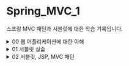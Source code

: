 # Spring_MVC_1
스프링 MVC 패턴과 서블릿에 대한 학습 기록입니다.

<details>
<summary>00 웹 어플리케이션에 대한 이해 </summary>
<div markdown="1">

## 웹 서버 (Web Server)

- http 기반 동작
- 정적 리소스 제공, 기타 부가기능
- 정적(파일) HTML, CSS, JS, 이미지, 영상
- NGINX, APACHE

## 웹 애플리케이션 서버(WAS)

- http 기반 동작
- 웹 서버 기능 포함 + 애플리케이션 로직 수행
  - 동적 HTML, HTTP API(JSON)
  - 서블릿, JSP, 스프링 MVC
- 톰캣 제티, Undertow

## 웹 시스템 구성 - WAS, DB

- WAS가 웹서버의 기능 + 알파라면 .. 
- WAS, DB만으로 시스템 구성이 가능하지 않을까?
- WAS는 정적 리소스, 애플리케이션 로직 모두를 제공 가능하니까
- BUT WAS가 너무 많은 역할을 담당하면 서버 과부하 우려..Scalability 없음
- WAS 장애시 오류 화면 조차도 노출 불가능 할 수 있음

## 웹 시스템 구성 - WEB,WAS,DB

- 정적 리소스는 웹서버가 처리
- 웹 서버는 애플리케이션 로직같은 동적 처리가 필요하면 WAS에 요청을 위임
- WAS는 중요한 애플리케이션 로직 처리 전담
- 이렇게 구성하면 효율적인 리소스 관리가 가능하다
  - 정적 리소스의 요청이 많으면 Web 서버만 증설
  - 애플리케이션 리소스가 많이 사용되면 WAS 증설
- 또한 오류처리가 가능해진다. 
  - WAS는 잘 죽고 Web서버는 잘 죽지 않기에 WAS가 죽으면 web server에서 오류 화면 제공등의 오류 처리를 할 수 있다.

## 서블릿 

- HTML Form 데이터 전송으로 POST 요청이 발생했고 그것을 서버가 처리해야 한다고 생각해보자
- 서버에서 처리해야 하는 일은 엄청 많아 .. 

![img.png](img.png)

- 하지만 우리가 핵심적으로 하고 싶은 일은 초록색 박스
- 서블릿은 여기에서 우리가 의미 있는 비즈니스 로직에 집중할 수 있도록 나머지 일들을 처리해주는 역할을 한다 (Marshalling unmarshalling 등등)
- 즉 요청 정보를 편리하게 사용할 수 있도록 하고 응답 정보를 편리하게 만들 수 있도록 도와 줌
- HTTP 스펙을 사용하기가 매우 편리해짐 

![img_1.png](img_1.png)

### 서블릿 컨테이너

- 톰캣처럼 서블릿을 지원하는 WAS를 서블릿 컨테이너라고 함
- 서블릿 컨테이너는 서블릿 객체를 생성, 초기화, 호출, 종료하는 생명주기 관리
- 서블릿 객체슷 <b>싱글톤</b>으로 관리 
  - 고객의 요청이 올 때마다 계속 객체를 생성하는 것이 비효율
  - 싱글톤이니까 공유 변수 사용 주의! 무상태가 좋다 
- 동시 요청을 위한 멀티 쓰레드 처리 지원 

## 동시 요청 - 멀티 쓰레드 

### 쓰레드 

- 애플리케이션 코드를 하나하나 순차적으로 실행하는 것은 쓰레드
- 자바 메인 메서드를 처음 실행하면 main이라는 이름의 쓰레드가 싫애
- 쓰레드가 없다면 자바 애플리케이션 실행이 불가능
- 쓰레드는 한번에 하나의 코드 라인만 수행
- 동시 처리가 필요하면 쓰레드를 추가로 생성

### 하드웨어 스레드와 소프트웨어 스레드의 차이

![img_2.png](img_2.png)

- 소프트웨어 스레드가 100개 있다고 하더라도 동시에 실행될 수 있는 스레드는 하드웨어 스레드 갯수와 같다. 
- 물리적 스레드가 2코어 4스레드라고 한다면 동시에 네개의 스레드가 실행 가능하다.
- 소프트웨서 스레드가 100개라고 쳐보자 동시에 실행가능한 스레드는 4개이겠지만 소프트웨어에서는 100개를 처리할 수 있도록 스레드를 만들어 놓은 것에 불과하다.
- 이는 운영체제의 스케줄링에 맞추어 컨텍스트 스위칭 비용을 지불하며 처리될 것이다.
- 즉 소프트웨어적 스레드는 단지 접수원의 역할을 하며 실제로는 모든 스레드가 병렬 처리되진 않는다.
- 구글링하다가 얻은 예시 
  - 4코어 8스레드(하드웨어) 라는 것은 상 하권이 나뉜 4세트의 책과 같습니다.
  - 이 4세트를 가지고 도서관에서 100명의 사람에게 빌려 줄 수 있습니다. 비록 한번에 읽을 수 있는 사람은 8사람(소프트웨어 스레드) 밖에 없지만요


### 요청 마다 쓰레드를 생성하면
- 장점
  - 동시 요청 처리가능
  - 리소스가 허용할 때 가지 처리가능
  - 하나의 쓰레드가 지연 되어도, 나머지 쓰레드는 정상 동작한다.
- 단점
  - 쓰레드는 생성 비용이 매우 비쌈
  - 고객의 요청이 올 때 마다 쓰레드를 생성하면 응답 속도가 늦어진다.
  - 컨텍스트 스위칭 비용이 발생
  - 생성에 제한이 없기에 서버 임계치를 넘겨 서버를 죽일 수도 있다.

### 쓰레드 풀

![img_3.png](img_3.png)

- 쓰레드 풀 : 요청 마다 쓰레드를 생성하는 것의 단점을 보완한다.
  - 특징 
    - 필요한 쓰레드를 쓰레드 풀에 보관하고 관리한다.
    - 쓰레드 풀에 생성 가능한 쓰레드의 최대치를 관리한다. 톰캣은 최대 200개가 디폴트(변경가능)
  - 사용
    - 쓰레드가 필요하면 이미 생성되어 있는 쓰레드를 쓰레드 풀에서 꺼내서 사용
    - 사용을 종료하면 쓰레드 반납
    - 쓰레드가 모두 사용중이어서 풀에 없으면?
      - 대기하도록 하거나
      - 거절 하도록 설정 가능
    - 장점
      - 쓰레드가 미리 생성되어 있으므로, 쓰레드를 생성하고 종료하는 비용(CPU)이 절약, 응답 시간 빠름
      - 너무 많은 요청이 들어와도 안전하게 처리 가능

### WAS의 주요 튜닝 포인트

- WAS의 주요 튜닝 포인트는 최대 쓰레드 수이다.
- 이 값이 너무 낮다면
  - 동시 요청 많을 때 서버 리소스는 여유롭지만 클라이언트는 느린 사용자 경험
- 이 값이 높다면
  - CPU, 메모리 리소스 임계점 초과로 서버 다운
- 적정 숫자 어케 찾음?
  - 아파치 ab, 제이미터, nGrinder 등의 툴로 실제 상황과 유사한 테스트를 진행해보자

### WAS의 멀티 쓰레드 지원
- 멀티 쓰레드에 대한 부분은 WAS가 처리
- 개발자가 멀티 쓰레드 관련 코드를 신경쓰지 않아도 됨
- 개발자는 마치 싱글 쓰레드 프로그래밍을 하듯이 편리하게 소스 코드를 개발
- 싱글톤은 주의해야 해!

## HTML, HTTP API, CSR, SSR

### 정적 리소스 
- 고정된 HTML 파일, CSS, JS, 이미지, 영상 등을 제공
- 주로 웹 브라우저가 요청을 하고 웹 서버가 보관 하고 있는 리소스를 반환

### 동적 HTML 페이지
- 동적으로 필요한 HTML 파일을 생성해서 전달하는 방식
- 웹 브라우저는 HTML을 해석한다.

![img_4.png](img_4.png)

- WAS가 HTML파일을 렌더링하여 반환 

### HTTP API

- HTML이 아니라 데이터를 전달
- 주로 JSON 형식 사용
- 다양한 시스템에서 호출
- 웹브라우저는 HTML등의 파일을 기대하고 있을 텐데 데이터만 받으면 화면을 어떻게 보여줄까?
  - UI화면은 클라이언트가 처리하고 끼워 넣을 데이터만 받는 것임
- 보통 웹 브라우저에서 자바스크립트를 통한 HTTP API 호출
- React,vue.js 같은 웹 클라이언트

### 여기서 잠깐 API, HTTP API, REST API 정리

- API
  - 애플리케이션에서 사용할 수 있도록 운영체제나 프로그래밍 언어가 제공하는 기능을 제어할 수 있게 만든 인터페이스를 뜻한다.
  - 즉 애플리케이션이 어떤 프로그램이 제공하는 기능을 사용할 수 있게 만든 매개체이다.
- HTTP API
  - HTTP를 사용하여 프로그램끼리 소통하는 API를 말한다. 보통 우리가 흔히 보는 OPEN API와 같은 대부분 API는 HTTP라는 통신 규칙으로 소통하는 API이다.
- REST API 
  - Representational State Transfer
  - 자원의 표현으로 상태를 전달하는 것 
  - URI로 자원을 표현하는 데에 집중하고 자원의 상태(행위)에 대한 정의는 HTTP 메소드로 하는 것이 중심 규칙
  - HTTP API와 REST API는 사실 거의 같은 의미로 사용하고 있다
- RESTful 하게 설계하는 것은 두가지 중심 규칙을 기반으로

![img_5.png](img_5.png)


### SSR - 서버 사이드 렌더링

- 서버에서 최종 HTML을 생성해서 클라이언트에 전달

![img_6.png](img_6.png)

### CSR - 클라이언트 사이드 렌더링

![img_7.png](img_7.png)

</div>
</details>

<details>
<summary> 01 서블릿 실습 </summary>
<div markdown="1">

## Hello 서블릿
- 서블릿이란 요청이 들어왔을 때 request를 parsing하고 response를 주조해주는 기술 (req, resp marshalling, unmarshalling)
  - housekeep work(잡일)를 대신 해줌으로써 서비스 로직에 집중할 수 있도록 함
- 스프링 부트 환경에서 서블릿을 등록하고 사용해보자
- 참고
  - 서블릿은 톰캣 같은 웹 애플리케이션 서버를 직접 설치하고 그 위에서 서블릿 코드를 클래스 파일로 빌드해서 올린 다음, 톰캣 서버를 실행하면 된다. 
  - 하지만 이 과정은 매우 번거롭
  - 스프링 부트는 톰캣 서버를 내장하고 있음으로 톰캣 서버 설치 없이 편리하게 서블릿 코드를 실행할 수 있다.

### 스프링 부트 서블릿 환경 구성

- @ServletComponentScan
  - 스프링 부트는 서블릿을 직접 등록해서 사용할 수 있도록 @ServletComponentScan을 지원
  - 다음과 같이 추가하자 

```java
@ServletComponentScan // 서블릿 자동 등록. 하위 패키지의 컴포넌트 스캔해서 서블릿으로 등록한다
@SpringBootApplication
public class ServletApplication {

	public static void main(String[] args) {
		SpringApplication.run(ServletApplication.class, args);
	}

}

```

### 서블릿 등록하기

```java 

@WebServlet(name = "helloServlet", urlPatterns = "/hello")
public class HelloServlet extends HttpServlet {

    //서블릿이 호출되면 service메소드가 실행된다.
    //웹브라우저가 만든 http메세지가 Servlet에 의해 parsing, request객체와 response객체를 서블릿에 던진다.
    @Override
    protected void service(HttpServletRequest request, HttpServletResponse response) throws ServletException, IOException {

        System.out.println("HelloServlet.service");
        System.out.println("request = " + request);
        System.out.println("response = " + response);
        String username = request.getParameter("username"); //http메세지에서 query parameter를 쏙 빼서 읽는다. ../hello?username=kim 이라고 요청이 오면 여기에선 kim을 반환해줄 것임
        System.out.println("username = " + username);

        //응답 보내보기
        response.setContentType("text/plain"); //단순 문자를 보낸다.
        response.setCharacterEncoding("utf-8"); //인코딩 정보 알려주기
        response.getWriter().write("hello " + username); //http message body에 write한다.
    }
}
```

- @WebServlet 서블릿 애노테이션
  - name : 서블릿 이름
  - urlPatterns : URL 매핑 
  - HTTP 요청을 통해 매핑된 URL이 호출되면서 서블릿 컨테이너는 service 메소드 실행
  
![img_8.png](img_8.png)

### Http Servlet Request Handling
- Http 요청 메시지를 개발자가 직접 파싱해서 사용해도 되지만, 매우 불편.
- 서블릿은 HTTP 요청 메시지를 편리하게 사용할 수 있도록 개발자 대신에 HTTP 요청 메시지를 파싱한다. 
- /basic/request/RequestHeaderServlet에서 어떤 것들을 추출할 수 있는지 작성해보았음 

### Http 요청 데이터
- 위에서 해본 것은 request에 대한 다양한 정보를 뽑아본 것임 
- 다만 이번에 살펴 볼 것은 보내는 '데이터'를 파싱하는 과정
- Http 요청 메시지를 통해 클라이언트에서 서버로 '데이터'를 전달하는 방법은 다음 3가지 방법을 벗어나지 않는다.

#### GET - 쿼리 파라미터
- /url?username=hello&age=20
- 메시지 바디 없이, URL의 쿼리 파라미터에 데이터를 포함해서 전달
- 검색, 필터, 페이징등에서 많이 사용하는 방식
- 구글에 Hello를 검색했을 때 URL을 살펴보면 쿼리파라미터를 이용한 것을 볼 수 있음
#### POST - HTML Form
- content-type:application/x-www-form-urlencoded
- 메시지 바디에 쿼리 파라미터 형식으로 전달 username=hello&age=20
- 예) 회원 가입, 상품 주문, HTML Form 사용
- 회원가입 같은 경우 우리가 정해진 form에 입력해서 확인 버튼을 누른다. 
- 확인 버튼을 누르면 form에 맞추어 적힌 것을 쿼리파라미터 형식으로 바뀌는데 이를 메시지 바디에 실어 보내는 것이 POST 방식
![img_9.png](img_9.png)
#### HTTP message body에 데이터를 직접 담아서 요청
- REST API에서 주로 사용. JSON, XML, TEXT
- 데이터 형식은 주로 JSON을 사용한다.
- POST, PUT, PATCH


### HTTP 요청 데이터 GET 쿼리 파라미터
- 쿼리 파라미터는 URL에 다음과 같이 ?를 시작으로 보낼 수 있다. 추가 파라미터는 &로 구분된다.
- http://localhost:8080/request-param?username=hello&age=20
- 다음은 쿼리파라미터 조회
```java
package hello.servlet.basic.request;

import javax.servlet.ServletException;
import javax.servlet.annotation.WebServlet;
import javax.servlet.http.HttpServlet;
import javax.servlet.http.HttpServletRequest;
import javax.servlet.http.HttpServletResponse;
import java.io.IOException;

/*
1. 파라미터 전송 기능
 */

@WebServlet(name = "requestParamServlet", urlPatterns = "/request-param")
public class RequestParamServlet extends HttpServlet {
    @Override
    protected void service(HttpServletRequest request, HttpServletResponse response) throws ServletException, IOException {
        System.out.println("[전체 파라미터 조회] - start");
        request.getParameterNames().asIterator().forEachRemaining(paramName -> System.out.println(paramName + "=" + request.getParameter(paramName)));

        System.out.println("[전체 파라미터 조회] - end");
        System.out.println();

        System.out.println("[단일 파라미터 조회] - start");
        String username = request.getParameter("username"); //키값넣어서 해당키에 해당하는 값 잡아온다. 단일 조회!
        String age = request.getParameter("age"); //키값넣어서 해당키에 해당하는 값 잡아온다. 단일 조회!

        System.out.println("username = " + username);
        System.out.println("age = " + age);
        System.out.println("[단일 파라미터 조회] - end");

        //?username=hello&username=hello2 이런 경우가 있다
        //이럴 경우 단일 조회하면 앞쪽에 있는 게 걸려 넘어옴 뒤에 있는 것도 보고 싶다면 이름이 같은 복수 파라미터 조회!
        System.out.println("[이름이 같은 복수 파라미터 조회] - start");
        String[] usernames = request.getParameterValues("username"); //getParameterValues -> 얘는 배열 반환! for each로 찍어볼 수 있다.
        for (String name : usernames) {
            System.out.println("name = " + name);
        }

        System.out.println("[이름이 같은 복수 파라미터 조회] - end");

    }
}

```

- 복수 파라미터에서 단일 파라미터 조회
- 위의 주석에도 써있지만 이름은 하나인데 값이 중복일 수 있다. 이럴 경우에는 getParameter가 아닌 getParameterValues를 사용해야 함
- getParameter를 사용하면 맨 앞에 걸려있는 것 하나만 가져온다.
- 근데 참고로 이렇게 중복으로 설계하는 경우는 많지 않기에 실상 가장 많이 사용되는 것은 getParameter라고 볼 수 있음
- getParameter는 키값을 넘겨주면 value(우리가 원하는 데이터)를 가져온다! 

### HTTP 요청 데이터 - POST HTML Form
- content-type: application/x-www-form-urlencoded
  - GET방식과는 다르게 content-type이 필요 -> 메시지 바디가 있기 때문
- 메시지 바디에 쿼리 파라미터 형식으로 데이터를 전달한다! 
- html form 에 입력한 것이 쿼리형태로 주조되어 메시지 바디에 써진 후에 전송되는 것!  (입력한 정보가 메시지 바디에 쓰인 후에 전송된다)
- 서블릿에서 꺼낼때는 위의 GET방식의 데이터를 꺼낼때와 구분없이 꺼낼 수 있다. 쿼리 파라미터 조회 메서드를 그대로 사용한다.
- cf) html을 굳이 만들어서 테스트 할 필요없이 postman 사용할 수 있다.
```html
<!DOCTYPE html>
<html>
<head>
    <meta charset="UTF-8">
    <title>Title</title>
</head>
<body>
<!-- 전송 버튼이 눌리면 입력된 것을 포스트 방식의 메시지로 주조하여(message body에 쿼리를 쓴다) /request-param url로 요청한다!
     꺼낼 때는 똑같이 request.getParameter로 꺼낼 수 있다. -->
<form action="/request-param" method="post"> 
    username: <input type="text" name="username" />
    age: <input type="text" name="age" />
    <button type="submit">전송</button>
</form>
</body>
</html>
```

### HTTP 요청 데이터 - API 메시지 바디 - 단순 텍스트 
- 앞서 배운 GET-쿼리파라미터 방식과 POST form데이터를 사용하는 방식은 웹브라우저에서 일반적으로 html을 사용할 때 사용하는 방식임
- 이번 방식은 message body에 데이터를 직접 실어 보내는 방식이다.
  - 서버와 서버가 통신할때, 안드로이드같은 앱에서 웹서버에 요청할 때, javascript를 사용한 요청을 할 때 API방식을 주로 사용한다.
  - HTTP API에서 주로 사용하는 방식임 
  - 데이터 형식은 주로 JSON을 사용한다 (de facto standard)
- 다음은 JSON이 아닌 단순 텍스트 메시지를 HTTP 메시지 바디에 담아서 전송하고 읽어보는 과정

```java
package hello.servlet.basic.request;

import org.springframework.util.StreamUtils;

import javax.servlet.ServletException;
import javax.servlet.ServletInputStream;
import javax.servlet.annotation.WebServlet;
import javax.servlet.http.HttpServlet;
import javax.servlet.http.HttpServletRequest;
import javax.servlet.http.HttpServletResponse;
import java.io.IOException;
import java.nio.charset.StandardCharsets;

@WebServlet(name = "requestBodyStringServlet", urlPatterns = "/request-body-string")
public class RequestBodyStringServlet extends HttpServlet {
    @Override
    protected void service(HttpServletRequest request, HttpServletResponse response) throws ServletException, IOException {

        //API 방식에서 데이터를 꺼내는 방법은 아래와 같다.
        ServletInputStream inputStream = request.getInputStream(); //API방식에서 message body의 내용을 byte code형태로 얻는다.
        String messageBody = StreamUtils.copyToString(inputStream, StandardCharsets.UTF_8);//byte code를 String으로 copy하는데 encoding 정보는 UTF_8 (byte를 문자로, 문자를 byte로 바꿀 때는 encoding정보를 알려주어야 함!

        System.out.println("messageBody = " + messageBody);
        response.getWriter().write("ok");

    }
}
```
- http 메시지 바디의 데이터를 InputStream메소드를 이용해 Byte code로 꺼내올 수 있음
- copyTo를 이용해 캐스팅하고 클라이언트가 던진 메시지 바디를 읽어올 수 있는 것을 볼 수 있음 
- 다만 해당 방법은 json이 아닌 Text/plain을 꺼내온 것 이어 json전송, 데이터 추출과정을 살펴보자 

### HTTP 요청 데이터 - API 메시지 바디 - JSON
- POST http://localhost:8080/request-body-json
- content-type: application/json 
  - json은 또 다른 데이터 형식이지만 결국 메시지 바디를 추출해보면 똑같이 추출할 수 있음

- 메시지 바디에서 읽어온 json 내용을 기반으로 객체를 만들기 위해 클래스 생성
```java
package hello.servlet.basic;

import lombok.Getter;
import lombok.Setter;

@Getter
@Setter
public class HelloData {

  private String username;
  private int age;

}
```
- json데이터를 파싱하여 객체를 만드는 서블릿
```java
package hello.servlet.basic.request;

import com.fasterxml.jackson.databind.ObjectMapper;
import hello.servlet.basic.HelloData;
import org.springframework.util.StreamUtils;

import javax.servlet.ServletException;
import javax.servlet.ServletInputStream;
import javax.servlet.annotation.WebServlet;
import javax.servlet.http.HttpServlet;
import javax.servlet.http.HttpServletRequest;
import javax.servlet.http.HttpServletResponse;
import java.io.IOException;
import java.nio.charset.StandardCharsets;

@WebServlet(name = "RequestBodyJsonServlet", urlPatterns = "/request-body-json")
public class RequestBodyJsonServlet extends HttpServlet {

    private ObjectMapper objectMapper = new ObjectMapper();

    @Override

    protected void service(HttpServletRequest request, HttpServletResponse response) throws ServletException, IOException {

        ServletInputStream inputStream = request.getInputStream();
        String messageBody = StreamUtils.copyToString(inputStream, StandardCharsets.UTF_8);
        System.out.println("messageBody = " + messageBody);
        // {"username": "hello", "age": 20} 이렇게 메시지 바디를 채워넣고 content-type을 json으로 설정하여 보내도 위의 방식으로 출력해도
        // 그냥 문자열이 출력된다. json도 문자기 때문!
        // json data를 HelloData객체로 만들고 싶으면 jackson library 임포트 하고 object mapping을 해야함
        HelloData helloData = objectMapper.readValue(messageBody, HelloData.class);
        System.out.println("helloData.getUsername() = " + helloData.getUsername());
        System.out.println("helloData.getAge() = " + helloData.getAge());

        response.getWriter().write("ok");

    }
}
```
- json도 또 다른 데이터 형식일 뿐이다. 
  - 단순 텍스트형식의 메시지 바디를 읽을 때 처럼 inputStream으로 메시지 바디를 통째로 읽어온다.
  - 그 후에 objectMapper를 통해 객체를 생성해내는 것을 볼 수 있다.
  - 다만 궁금한 점은.. 단순 텍스트로 해도 동작이 되는데 왜 굳이 json형식이라는 것이 필요할까?
    - json이 경량화 되어있고 서로 다른 언어들간에 데이터를 주고받을 수 있도록 만들어졌기 떄문..

### HTTP Response 사용법

- status, 헤더, redirection, 쿠키 등등을 설정할 수 있으며 제공되는 편의 메소드를 사용할 수도 있다.
```java
package hello.servlet.basic.response;

import javax.servlet.ServletException;
import javax.servlet.annotation.WebServlet;
import javax.servlet.http.Cookie;
import javax.servlet.http.HttpServlet;
import javax.servlet.http.HttpServletRequest;
import javax.servlet.http.HttpServletResponse;
import java.io.IOException;
import java.io.PrintWriter;

@WebServlet(name = "responseHeaderServlet", urlPatterns = "/reponse-header")
public class ResponseHeaderServlet extends HttpServlet {

    @Override
    protected void service(HttpServletRequest request, HttpServletResponse response) throws ServletException, IOException {
        //[status-line] 응답의 첫번째 라인
        response.setStatus(HttpServletResponse.SC_OK); //200 성공

        //[response-header] 이렇게 일일이 넣을 수 있지만 편의 메서드가 있다. 아래 참고
/*
        response.setHeader("Content-Type", "text/plain;charset=utf-8");
        response.setHeader("Cache-Control", "no-cache, no-store, must-revalidate");
        response.setHeader("Pragma", "no-cache");
        response.setHeader("my-header", "hello"); //내가 만든 임의의 헤더
*/

        //편의 메서드 사용
        content(response);
        cookie(response);
        redirect(response);

        //[message body]
        PrintWriter writer = response.getWriter();
        writer.write("ok");

    }

    //편의 메소드들 주석 처리를 주석 안된 부분을 다 써야 되는 것을 주석 처리 되지 않은 부분으로 간편하게 만들 수 있다.
    private void content(HttpServletResponse response) {
        //Content-Type: text/plain;charset=utf-8
        //Content-Length: 2
        //response.setHeader("Content-Type", "text/plain;charset=utf-8");
        response.setContentType("text/plain");
        response.setCharacterEncoding("utf-8");
        //response.setContentLength(2); //(생략시 자동 생성)
    }
    private void cookie(HttpServletResponse response) {
        //Set-Cookie: myCookie=good; Max-Age=600;
        //response.setHeader("Set-Cookie", "myCookie=good; Max-Age=600");
        Cookie cookie = new Cookie("myCookie", "good");
        cookie.setMaxAge(600); //600초
        response.addCookie(cookie);
    }
    private void redirect(HttpServletResponse response) throws IOException {
        //Status Code 302
        //Location: /basic/hello-form.html
        //response.setStatus(HttpServletResponse.SC_FOUND); //302
        //response.setHeader("Location", "/basic/hello-form.html");
        response.sendRedirect("/basic/hello-form.html"); //해당 url로 리다이렉트
    }
}

```

### HTTP 응답 데이터 - 단순 텍스트, HTML

- HTTP 응답 메시지는 주로 다음 내용중 하나를 담아서 전달
  - 단순 텍스트 응답
    - writer.println
  - HTML 응답 
  - HTTP API - MessageBody JSON 응답
- HTML 응답: 이런식으로 써야 한다.. 이럴꺼면 다른 점이 뭐야? -> 받았을 때 어떤 형식인지 알아야 클라이언트든 서버든 파싱을 올바르게 한다
```java
package hello.servlet.basic.response;

import javax.servlet.ServletException;
import javax.servlet.annotation.WebServlet;
import javax.servlet.http.HttpServlet;
import javax.servlet.http.HttpServletRequest;
import javax.servlet.http.HttpServletResponse;
import java.io.IOException;
import java.io.PrintWriter;

@WebServlet(name = "responseHtmlServlet", urlPatterns = "/response-html")
public class ResponseHtmlServlet extends HttpServlet {

    @Override
    protected void service(HttpServletRequest request, HttpServletResponse response) throws ServletException, IOException {

        //Content-Type: text/html;charset=utf-8
        response.setContentType("text/html");
        response.setCharacterEncoding("utf-8");

        PrintWriter writer = response.getWriter();
        writer.println("<html>");
        writer.println("<body>");
        writer.println("    <div>안녕?</div>");
        writer.println("</body>");
        writer.println("</html>");

    }
}

```

- json 으로 응답
```java
package hello.servlet.basic.response;

import com.fasterxml.jackson.databind.ObjectMapper;
import hello.servlet.basic.HelloData;

import javax.servlet.ServletException;
import javax.servlet.annotation.WebServlet;
import javax.servlet.http.HttpServlet;
import javax.servlet.http.HttpServletRequest;
import javax.servlet.http.HttpServletResponse;
import java.io.IOException;
import java.io.PrintWriter;

@WebServlet(name = "responseJsonServlet", urlPatterns = "/response-json")
public class ResponseJsonServlet extends HttpServlet {

    ObjectMapper objectMapper = new ObjectMapper();
    @Override
    protected void service(HttpServletRequest request, HttpServletResponse response) throws ServletException, IOException {
        //Content-Type: application/json
        response.setContentType("application/json");
        response.setCharacterEncoding("utf-8");

        HelloData helloData = new HelloData();
        helloData.setUsername("kim");
        helloData.setAge(20);

        //{"username":"kim", "age":20}
        String result = objectMapper.writeValueAsString(helloData);
        PrintWriter writer = response.getWriter();
        writer.println(result);
    }
}

```

</div>
</details>

<details>
<summary>02 서블릿, JSP, MVC 패턴  </summary>
<div markdown="1">

### 회원 관리 웹 어플리케이션 요구사항

- 회원 정보
```java
package hello.servlet.domain.member;

import lombok.Getter;
import lombok.Setter;

@Getter
@Setter
public class Member {

    private Long id;
    private String username;
    private int age;

    public Member() {
    }

    public Member(String username, int age) {
        this.username = username;
        this.age = age;
    }
}

```
- 회원 저장소
```java
package hello.servlet.domain.member;

import java.util.ArrayList;
import java.util.HashMap;
import java.util.List;
import java.util.Map;

public class MemberRepository {
    //동시성 문제가 고려되어 있지 않음, 실무에서는 ConcurrentHashMap, AtomicLong을 고려해야함
    private static Map<Long, Member> store = new HashMap<>();
    private static long sequence = 0L;

    private static final MemberRepository instance = new MemberRepository();

    public static MemberRepository getInstance() {
        return instance;
    }
    private MemberRepository() {
    }

    public Member save(Member member) {
        member.setId(++sequence);
        store.put(member.getId(), member);
        return member;
    }

    public Member findById(Long id) {
        return store.get(id);
    }
    public List<Member> findAll() {
        return new ArrayList<>(store.values());
    }
    public void clearStore() {
        store.clear();
    }
}

```

### 서블릿으로 회원 관리 웹 애플리케이션 만들기

- 각 url 요청에 대응하는 서블릿을 만들어 보았다. (save, members 등등..)
- 다음은 그 중 하나인 회원 저장 
```java
package hello.servlet.web.servlet;

import hello.servlet.domain.member.Member;
import hello.servlet.domain.member.MemberRepository;

import javax.servlet.ServletException;
import javax.servlet.annotation.WebServlet;
import javax.servlet.http.HttpServlet;
import javax.servlet.http.HttpServletRequest;
import javax.servlet.http.HttpServletResponse;
import java.io.IOException;
import java.io.PrintWriter;

@WebServlet(name = "memberSaveServlet", urlPatterns = "/servlet/members/save")
public class MemberSaveServlet extends HttpServlet {

  private MemberRepository memberRepository = MemberRepository.getInstance();

  @Override
  protected void service(HttpServletRequest request, HttpServletResponse response) throws ServletException, IOException {
    System.out.println("MemberSaveServlet.service");
    String username = request.getParameter("username"); //Form방식이든 GET의 쿼리파라미터든 꺼낼 수 있다.
    int age = Integer.parseInt(request.getParameter("age"));

    Member member = new Member(username, age);
    memberRepository.save(member);

    response.setContentType("text/html");
    response.setCharacterEncoding("utf-8");
    PrintWriter w = response.getWriter();
    //동적 html이라 볼 수 있다.
    w.write("<html>\n" +
            "<head>\n" +
            " <meta charset=\"UTF-8\">\n" +
            "</head>\n" +
            "<body>\n" +
            "성공\n" +
            "<ul>\n" +
            " <li>id="+member.getId()+"</li>\n" +
            " <li>username="+member.getUsername()+"</li>\n" +
            " <li>age="+member.getAge()+"</li>\n" +
            "</ul>\n" +
            "<a href=\"/index.html\">메인</a>\n" +
            "</body>\n" +
            "</html>");
  }
}

 
```
- url 요청이 들어왔을 때 req를 파싱하고 response를 동적 html로써 보내는 것을 확인할 수 있음

### 템플릿 엔진으로..
- 지금까지 서블릿과 자바 코드만으로 HTML을 만들어 봄
- 원하는 HTML을 동적으로 만들어 response를 줄 수 있지만 write로 일일이 쓰는 것은 매우 비효율적
- 자바 코드 안에 HTML을 넣는 것보다 HTML에 자바 코드를 넣는 것이 더욱 편리할 것
- 이것이 템플릿 엔진의 등장 배경
- 템플릿 엔진을 사용하면 HTML 문서에서 필요한 곳만 코드를 적용해서 동적으로 변경 가능하다.
- 템플릿 엔진에는 JSP, Thymeleaf, Freemarker 등등이 있다
- JSP로 동일한 작업을 해볼 것이지만 JSP는 거의 사장되어 가는 추세고 Thymeleaf가 스프링과 잘 통합되기에 자주 사용되는 템플릿 엔진이라는 점을 기억하자

### JSP
- jsp를 사용하려면 gradle을 통해 라이브러리를 추가해야 한다. 강의 노트를 참고
- 회원 저장을 JSP로 구현해보자 다음과 같이 html파일과 java코드를 한 파일에 섞는다.
```html
<%@ page import="hello.servlet.domain.member.MemberRepository" %>
<%@ page import="hello.servlet.domain.member.Member" %>
<%@ page contentType="text/html;charset=UTF-8" language="java" %>
<%
     // request, response 사용 가능
     MemberRepository memberRepository = MemberRepository.getInstance();
     System.out.println("save.jsp");
     String username = request.getParameter("username");
     int age = Integer.parseInt(request.getParameter("age"));
     Member member = new Member(username, age);
     System.out.println("member = " + member);
     memberRepository.save(member);
%>
<html>
<head>
 <meta charset="UTF-8">
</head>
<body>
성공
<ul>
 <li>id=<%=member.getId()%></li>
 <li>username=<%=member.getUsername()%></li>
 <li>age=<%=member.getAge()%></li>
</ul>
<a href="/index.html">메인</a>
</body>
</html>
```
- 서블릿으로 개발할 때는 뷰화면을 위한 HTML을 만드는 작업이 자바 코드에 섞여서 지저분하고 복잡했지만 JSP를 사용한 덕분에 뷰를 생성하는 HTML작업을 깔끔히 가져가고 중간중간 동적으로 변경이 필요한 부분은 자바 코드를 적용할 수 있었다.
- 다만 이렇게 하면 JAVA 코드, HTML 등등 다양한 코드가 모두 jsp로써 노출되는데 이는 유지보수의 어려움이 있다
- 이에 등장한 것이 MVC 패턴 
  - 비즈니스 로직은 서블릿 처럼 다른 곳에서 처리, JSP는 목적에 맞게 HTML로 화면을 그리는 일에 집중
- 서블릿(자바 코드 복잡) -> jsp(유지보수 힘듬) -> MVC로 넘어오게 된 것 

### MVC 패턴 개요
- 너무 많은 역할
  - 하나의 서블릿이나 JSP만으로 비즈니스 로직과 뷰 렌더링까지 모두 처리하게 되면 너무 많은 역할을 하게 되고 유지보수 어려워짐
- 변경의 라이프 사이클
  - 사실 이게 정말 중요, 비즈니스 로직과 뷰 렌더링 사이의 변경의 라이프 사이클이 다르기에 분리가 절실하다
  - 변경의 라이프 사이클이 다른 부분을 하나의 코드로 관리하는 것은 좋지 않음! 
- 기능 특화
  - 특히 jsp같은 뷰 템플릿은 화면을 렌더링 하는데 최적화 되어 있기 때문에 이 부분의 업무만 담당하는 것이 효과적

- Model View Controller
  - MVC 패턴은 지금까지 학습한 것 처럼 하나의 서블릿이나 JSP로 처리하던 것을 컨트롤러와 뷰라는 영역으로 서로 역할을 나눈 것을 말함. 
  - 웹 애플리케이션은 보통 이 MVC 패턴을 사용한다.
- Controller
  - Http 요청을 받아서 파라미터를 검증하고 비즈니스 로직을 실행한다. 그리고 뷰에 전달할 결과 데이터를 조회해서 모델에 담는다.
- Model
  - 뷰에 출력할 데이터를 담아둔다. 뷰가 필요한 데이터를 모두 모델에 담아서 전달해주는 덕분에 뷰는 비즈니스 로직이나 데이터 접근을 몰라도 됨
- View
  - 모델에 담겨있는 데이터를 사용해서 화면을 그리는 일에 집중 
![img_10.png](img_10.png)
![img_11.png](img_11.png)
- 참고 
  - 컨트롤러에 비즈니스 로직을 둘 수도 있지만 이렇게 되면 컨트롤러가 너무 많은 역할을 담당
  - 그래서 일반적으로 비즈니스 로직은 서비스라는 계층을 별도로 만들어서 처리
  - 그리고 컨트롤러는 비즈니스 로직이 있는 서비스를 호출하는 역할을 담당

### MVC 패턴 적용

- 서블릿을 컨트롤러로 사용하고 jsp를 뷰로 사용해서 mvc를 적용
- model은 HttpServletRequest객체를 사용한다. (얘 내부에 저장소가 있음 object타입으로)
- mvc패턴 적용한 예 중 회원 등록 부분만 살펴보자

```java
package hello.servlet.web.servlet.servletmvc;

import javax.servlet.RequestDispatcher;
import javax.servlet.ServletException;
import javax.servlet.annotation.WebServlet;
import javax.servlet.http.HttpServlet;
import javax.servlet.http.HttpServletRequest;
import javax.servlet.http.HttpServletResponse;
import java.io.IOException;

//Controller역할
@WebServlet(name = "mvcMemberFormServlet", urlPatterns ="/servlet-mvc/members/new-form" )
public class MvcMemberFormServlet extends HttpServlet {

    //Controller로 요청이 들어오면 jsp로 넘어가준다.
    @Override
    protected void service(HttpServletRequest request, HttpServletResponse response) throws ServletException, IOException {
        String viewPath = "/WEB-INF/views/new-form.jsp";
        RequestDispatcher dispatcher = request.getRequestDispatcher(viewPath);//경로 이동
        //redirect는 다시 요청을 받고 처리하는 반면(URL 바뀜) dispatcher는 서버안에서 내부적으로 바꿔치기(URL 바뀌지 않음)
        dispatcher.forward(request, response); //jsp로 전환
    }
}

```
- dispatcher.forward(): 다른 서블릿이나 jsp로 이동할 수 있는 기능
  - redirect는 실제 클라이언트에 응답이 나갔다가 클라이언트가 redirect경로로 다시 요청
  - forward는 서버 내부에서 일어나는 호출이기에 클라이언트가 전혀 인지하지 못함! 

```html
<%@ page contentType="text/html;charset=UTF-8" language="java" %>
<html>
<head>
 <meta charset="UTF-8">
 <title>Title</title>
</head>
<body>
<!-- 상대경로 사용, [현재 URL이 속한 계층 경로 + /save] -->
<form action="save" method="post">
 username: <input type="text" name="username" />
 age: <input type="text" name="age" />
 <button type="submit">전송</button>
</form>
</body>
</html>
```
- /WEB-INF
  - 해당 경로안의 jsp는 외부에서 직접 호출할 수 없음 (url로 찍어서 요청 못한다는 것) 
  - 이렇게 만든 이유는 항상 컨트롤러를 통해서 jsp가 호출되기 바라기 때문 (MVC)

- MVC 덕분에 컨트롤러 로직과 뷰 로직을 확실하게 분리한 것을 확인할 수 있다. 
- 만약 이후에 화면 수정이 필요하다면 뷰 로직만 변경하면 됨 

### MVC 패턴의 한계
- MVC 패턴을 적용함으로써 컨트롤러의 역할과 뷰를 렌더링 하는 역할을 명확하게 구분할 수는 있었음
  - 서블릿 response에 일일이 write할 필요도 없고
  - jsp에 몽땅 때려넣을 필요도 없다
- 다만 컨트롤러는 중복이 많고 필요하지 않는 코드들도 많이 보인다.

- 포워드 중복
  - View로 이동하는 코드가 항상 중복 호출됨 -> 물론 이 부분을 메소드로 추출하여 util 클래스화 시킬 수도 있지만 어쨋든 메소드도 항상 직접 호출해야 함

```java
RequestDispatcher dispatcher = request.getRequestDispatcher(viewPath);
dispatcher.forward(request, response);
```

- 사용하지 않는 코드
  - 우리의 코드에서 특히 response는 사용되지 않고 있다
  - jsp로 뿌려버리기 때문

- 기능이 복잡해질 수록 컨트롤러에서 공통으로 처리해야 하는 부분은 점점 더 증가할 것이다.
- 단순히 공통 기능을 메서드로 뽑으면 될 것 같지만 결과적으로 항상 메서드를 호출해야 하고 실수로 호출하지 않으면 문제가 될 것임
- 또한 호출 그 자체도 중복이다.
- 이러한 중복문제를 해결하기 위한 공통 기능이 필요하다 -> Front Controller 패턴
  - 수문장 역할을 하는 애들이 공통 처리를 한다
  - 스프링 MVC의 핵심도 이 프론트 컨트롤러이다! 









</div>
</details>

